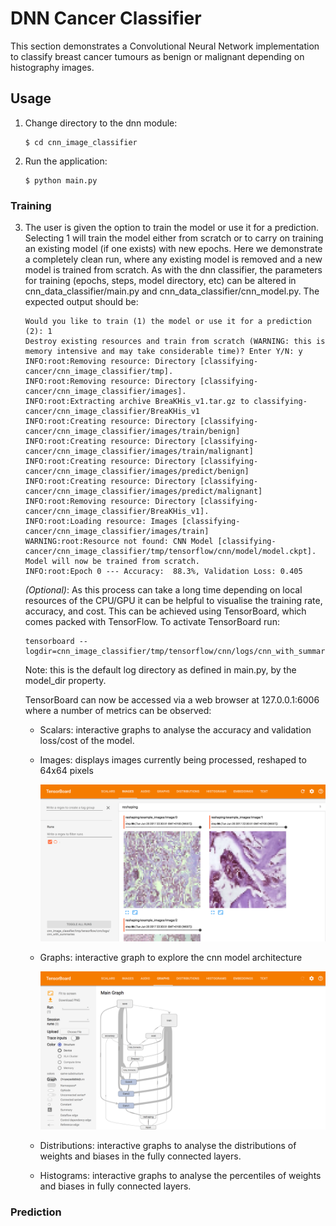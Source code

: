# DNN Cancer Classifier

This section demonstrates a Convolutional Neural Network implementation to
classify breast cancer tumours as benign or malignant depending on
histography images.

## Usage

1. Change directory to the dnn module:
    ```
    $ cd cnn_image_classifier
    ```

2. Run the application:
    ```
    $ python main.py
    ```

### Training

3. The user is given the option to train the model or use it for a prediction.
 Selecting 1 will train the model either from scratch or to carry on training
 an existing model (if one exists) with new epochs. Here we demonstrate a
 completely clean run, where any existing model is removed and a new model
 is trained from scratch.  As with the dnn classifier, the parameters for
 training (epochs, steps, model directory, etc) can be altered in
 cnn_data_classifier/main.py and cnn_data_classifier/cnn_model.py.
 The expected output should be:

    ```
    Would you like to train (1) the model or use it for a prediction (2): 1
    Destroy existing resources and train from scratch (WARNING: this is memory intensive and may take considerable time)? Enter Y/N: y
    INFO:root:Removing resource: Directory [classifying-cancer/cnn_image_classifier/tmp].
    INFO:root:Removing resource: Directory [classifying-cancer/cnn_image_classifier/images].
    INFO:root:Extracting archive BreaKHis_v1.tar.gz to classifying-cancer/cnn_image_classifier/BreaKHis_v1
    INFO:root:Creating resource: Directory [classifying-cancer/cnn_image_classifier/images/train/benign]
    INFO:root:Creating resource: Directory [classifying-cancer/cnn_image_classifier/images/train/malignant]
    INFO:root:Creating resource: Directory [classifying-cancer/cnn_image_classifier/images/predict/benign]
    INFO:root:Creating resource: Directory [classifying-cancer/cnn_image_classifier/images/predict/malignant]
    INFO:root:Removing resource: Directory [classifying-cancer/cnn_image_classifier/BreaKHis_v1].
    INFO:root:Loading resource: Images [classifying-cancer/cnn_image_classifier/images/train]
    WARNING:root:Resource not found: CNN Model [classifying-cancer/cnn_image_classifier/tmp/tensorflow/cnn/model/model.ckpt]. Model will now be trained from scratch.
    INFO:root:Epoch 0 --- Accuracy:  88.3%, Validation Loss: 0.405
    ```

    *(Optional)*: As this process can take a long time depending on local
    resources of the CPU/GPU it can be helpful to visualise the training
    rate, accuracy, and cost.  This can be achieved using TensorBoard,
    which comes packed with TensorFlow.  To activate TensorBoard run:

    ```
    tensorboard --logdir=cnn_image_classifier/tmp/tensorflow/cnn/logs/cnn_with_summaries
    ```
    
    Note: this is the default log directory as defined in main.py, by
    the model_dir property.

    TensorBoard can now be accessed via a web browser at 127.0.0.1:6006
    where a number of metrics can be observed:
    * Scalars: interactive graphs to analyse the accuracy and validation
    loss/cost of the model.
    * Images: displays images currently being processed, reshaped to 64x64 pixels

        <img src="docs/screenshots/TB_images.png" width="600">

    * Graphs: interactive graph to explore the cnn model architecture

        <img src="docs/screenshots/TB_graphs.png" width="600">

    * Distributions: interactive graphs to analyse the distributions of
    weights and biases in the fully connected layers.

    * Histograms: interactive graphs to analyse the percentiles of weights
    and biases in fully connected layers.

### Prediction
